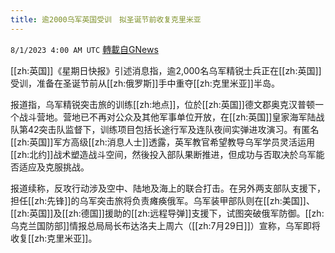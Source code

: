 ```yaml
---
title: 逾2000乌军英国受训　拟圣诞节前收复克里米亚
---
```

`8/1/2023 4:00 AM UTC` [轉載自GNews](https://gnews.org/articles/1507654)

[[zh:英国]]《星期日快报》引述消息指，逾2,000名乌军精锐士兵正在[[zh:英国]]受训，准备在圣诞节前从[[zh:俄罗斯]]手中重夺[[zh:克里米亚]]半岛。

报道指，乌军精锐突击旅的训练[[zh:地点]]，位於[[zh:英国]]德文郡奥克汉普顿一个战斗营地。营地已不再对公众及其他军事单位开放，在[[zh:英国]]皇家海军陆战队第42突击队监督下，训练项目包括长途行军及连队夜间实弹进攻演习。有匿名[[zh:英国]]军方高级[[zh:消息人士]]透露，英军教官希望教导乌军学员灵活运用[[zh:北约]]战术塑造战斗空间，然後投入部队果断推进，但成功与否取决於乌军能否适应及克服挑战。

报道续称，反攻行动涉及空中、陆地及海上的联合打击。在另外两支部队支援下，担任[[zh:先锋]]的乌军突击旅将负责瘫痪俄军。乌军装甲部队则在[[zh:美国]]、[[zh:英国]]及[[zh:德国]]援助的[[zh:远程导弹]]支援下，试图突破俄军防御。[[zh:乌克兰国防部]]情报总局局长布达洛夫上周六（[[zh:7月29日]]）宣称，乌军即将收复[[zh:克里米亚]]。
